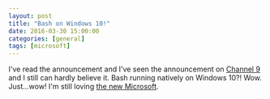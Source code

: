 ```yaml
---
layout: post
title: "Bash on Windows 10!"
date: 2016-03-30 15:00:00
categories: [general]
tags: [microsoft]
---
```


I've read the announcement and I've seen the announcement on [Channel 9][channel9] and I still can hardly believe it. Bash running natively on Windows 10?!  Wow.  Just...wow!  I'm still loving [the new Microsoft][newMS].

[channel9]: https://channel9.msdn.com/Events/Build/2016/p488?ocid=player
[newMS]: /2015/the-new-microsoft
